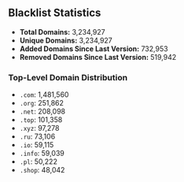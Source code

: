 ## Blacklist Statistics

- **Total Domains:** 3,234,927
- **Unique Domains:** 3,234,927
- **Added Domains Since Last Version:** 732,953
- **Removed Domains Since Last Version:** 519,942

### Top-Level Domain Distribution

-  `.com`: 1,481,560
-  `.org`: 251,862
-  `.net`: 208,098
-  `.top`: 101,358
-  `.xyz`: 97,278
-  `.ru`: 73,106
-  `.io`: 59,115
-  `.info`: 59,039
-  `.pl`: 50,222
-  `.shop`: 48,042
